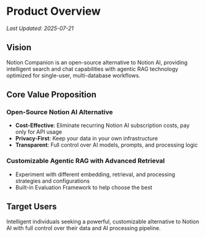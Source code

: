 # Product Overview

*Last Updated: 2025-07-21*

## Vision

Notion Companion is an open-source alternative to Notion AI, providing intelligent search and chat capabilities with agentic RAG technology optimized for single-user, multi-database workflows.

## Core Value Proposition

### Open-Source Notion AI Alternative
- **Cost-Effective**: Eliminate recurring Notion AI subscription costs, pay only for API usage
- **Privacy-First**: Keep your data in your own infrastructure
- **Transparent**: Full control over AI models, prompts, and processing logic

### Customizable Agentic RAG with Advanced Retrieval
- Experiment with different embedding, retrieval, and processing strategies and configurations
- Built-in Evaluation Framework to help choose the best

## Target Users

Intelligent individuals seeking a powerful, customizable alternative to Notion AI with full control over their data and AI processing pipeline.